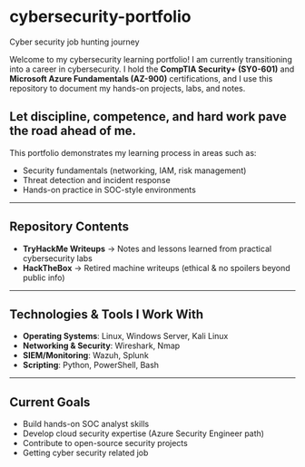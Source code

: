 # cybersecurity-portfolio
Cyber security job hunting journey

Welcome to my cybersecurity learning portfolio!
I am currently transitioning into a career in cybersecurity. I hold the **CompTIA Security+ (SY0-601)** and **Microsoft Azure Fundamentals (AZ-900)** certifications, and I use this repository to document my hands-on projects, labs, and notes.

## Let discipline, competence, and hard work pave the road ahead of me.

This portfolio demonstrates my learning process in areas such as:

* Security fundamentals (networking, IAM, risk management)
* Threat detection and incident response
* Hands-on practice in SOC-style environments
---

## Repository Contents

* **TryHackMe Writeups** → Notes and lessons learned from practical cybersecurity labs
* **HackTheBox** → Retired machine writeups (ethical & no spoilers beyond public info)
---

## Technologies & Tools I Work With

* **Operating Systems**: Linux, Windows Server, Kali Linux
* **Networking & Security**: Wireshark, Nmap
* **SIEM/Monitoring**: Wazuh, Splunk
* **Scripting**: Python, PowerShell, Bash

---

## Current Goals

* Build hands-on SOC analyst skills
* Develop cloud security expertise (Azure Security Engineer path)
* Contribute to open-source security projects
* Getting cyber security related job
